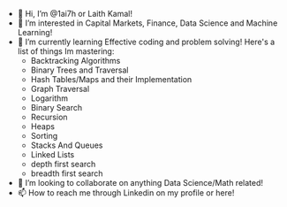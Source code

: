 - 👋 Hi, I’m @1ai7h or Laith Kamal! 
- 👀 I’m interested in Capital Markets, Finance, Data Science and Machine Learning! 
- 🌱 I’m currently learning Effective coding and problem solving! Here's a list of things Im mastering:
  - Backtracking Algorithms
  - Binary Trees and Traversal
  - Hash Tables/Maps and their Implementation
  - Graph Traversal
  - Logarithm
  - Binary Search
  - Recursion
  - Heaps
  - Sorting
  - Stacks And Queues
  - Linked Lists
  - depth first search
  - breadth first search
- 💞️ I’m looking to collaborate on anything Data Science/Math related! 
- 📫 How to reach me through Linkedin on my profile or here! 

<!---
1ai7h/1ai7h is a ✨ special ✨ repository because its `README.md` (this file) appears on your GitHub profile.
You can click the Preview link to take a look at your changes.
--->
